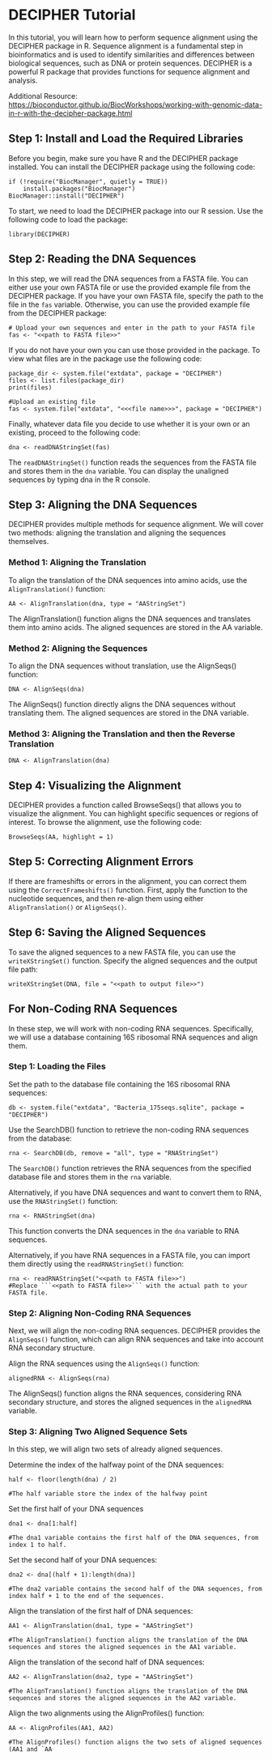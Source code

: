 # DECIPHER Tutorial
In this tutorial, you will learn how to perform sequence alignment using the DECIPHER package in R. Sequence alignment is a fundamental step in bioinformatics and is used to identify similarities and differences between biological sequences, such as DNA or protein sequences. DECIPHER is a powerful R package that provides functions for sequence alignment and analysis.

Additional Resource: <https://bioconductor.github.io/BiocWorkshops/working-with-genomic-data-in-r-with-the-decipher-package.html>

## Step 1: Install and Load the Required Libraries
Before you begin, make sure you have R and the DECIPHER package installed. You can install the DECIPHER package using the following code:
```
if (!require("BiocManager", quietly = TRUE))
    install.packages("BiocManager")
BiocManager::install("DECIPHER")
```
To start, we need to load the DECIPHER package into our R session. Use the following code to load the package:
```
library(DECIPHER)
```
## Step 2: Reading the DNA Sequences
In this step, we will read the DNA sequences from a FASTA file. You can either use your own FASTA file or use the provided example file from the DECIPHER package. If you have your own FASTA file, specify the path to the file in the ```fas``` variable. Otherwise, you can use the provided example file from the DECIPHER package:
```
# Upload your own sequences and enter in the path to your FASTA file
fas <- "<<path to FASTA file>>"
```
If you do not have your own you can use those provided in the package. To view what files are in the package use the following code:
```
package_dir <- system.file("extdata", package = "DECIPHER")
files <- list.files(package_dir)
print(files)

#Upload an existing file
fas <- system.file("extdata", "<<<file name>>>", package = "DECIPHER")
```
Finally, whatever data file you decide to use whether it is your own or an existing, proceed to the following code:
```
dna <- readDNAStringSet(fas)
```
The ```readDNAStringSet()``` function reads the sequences from the FASTA file and stores them in the ```dna``` variable. You can display the unaligned sequences by typing dna in the R console.
## Step 3: Aligning the DNA Sequences
DECIPHER provides multiple methods for sequence alignment. We will cover two methods: aligning the translation and aligning the sequences themselves.

### Method 1: Aligning the Translation
To align the translation of the DNA sequences into amino acids, use the ```AlignTranslation()``` function:
```
AA <- AlignTranslation(dna, type = "AAStringSet")
```
The AlignTranslation() function aligns the DNA sequences and translates them into amino acids. The aligned sequences are stored in the AA variable.
### Method 2: Aligning the Sequences
To align the DNA sequences without translation, use the AlignSeqs() function:
```
DNA <- AlignSeqs(dna)
```
The AlignSeqs() function directly aligns the DNA sequences without translating them. The aligned sequences are stored in the DNA variable.

### Method 3: Aligning the Translation and then the Reverse Translation
```
DNA <- AlignTranslation(dna)
```

## Step 4: Visualizing the Alignment
DECIPHER provides a function called BrowseSeqs() that allows you to visualize the alignment. You can highlight specific sequences or regions of interest. To browse the alignment, use the following code:
```
BrowseSeqs(AA, highlight = 1)
```
## Step 5: Correcting Alignment Errors
If there are frameshifts or errors in the alignment, you can correct them using the ```CorrectFrameshifts()``` function. First, apply the function to the nucleotide sequences, and then re-align them using either ```AlignTranslation()``` or ```AlignSeqs()```.

## Step 6: Saving the Aligned Sequences
To save the aligned sequences to a new FASTA file, you can use the ```writeXStringSet()``` function. Specify the aligned sequences and the output file path:
```
writeXStringSet(DNA, file = "<<path to output file>>")
```

## For Non-Coding RNA Sequences
In these step, we will work with non-coding RNA sequences. Specifically, we will use a database containing 16S ribosomal RNA sequences and align them.

### Step 1: Loading the Files
Set the path to the database file containing the 16S ribosomal RNA sequences:
```
db <- system.file("extdata", "Bacteria_175seqs.sqlite", package = "DECIPHER")
```
Use the SearchDB() function to retrieve the non-coding RNA sequences from the database:
```
rna <- SearchDB(db, remove = "all", type = "RNAStringSet")
```
The ```SearchDB()``` function retrieves the RNA sequences from the specified database file and stores them in the ```rna``` variable.

Alternatively, if you have DNA sequences and want to convert them to RNA, use the ```RNAStringSet()``` function:
```
rna <- RNAStringSet(dna)
```
This function converts the DNA sequences in the ```dna``` variable to RNA sequences. 

Alternatively, if you have RNA sequences in a FASTA file, you can import them directly using the ```readRNAStringSet()``` function:
```
rna <- readRNAStringSet("<<path to FASTA file>>")
#Replace ```<<path to FASTA file>>``` with the actual path to your FASTA file.
```
### Step 2: Aligning Non-Coding RNA Sequences
Next, we will align the non-coding RNA sequences. DECIPHER provides the ```AlignSeqs()``` function, which can align RNA sequences and take into account RNA secondary structure.

Align the RNA sequences using the ```AlignSeqs()``` function:
```
alignedRNA <- AlignSeqs(rna)
```
The AlignSeqs() function aligns the RNA sequences, considering RNA secondary structure, and stores the aligned sequences in the ```alignedRNA``` variable.
### Step 3: Aligning Two Aligned Sequence Sets
In this step, we will align two sets of already aligned sequences.

Determine the index of the halfway point of the DNA sequences:
```
half <- floor(length(dna) / 2)

#The half variable store the index of the halfway point
```
Set the first half of your DNA sequences
```
dna1 <- dna[1:half]

#The dna1 variable contains the first half of the DNA sequences, from index 1 to half.
```
Set the second half of your DNA sequences:
```
dna2 <- dna[(half + 1):length(dna)]

#The dna2 variable contains the second half of the DNA sequences, from index half + 1 to the end of the sequences.
```
Align the translation of the first half of DNA sequences:
```
AA1 <- AlignTranslation(dna1, type = "AAStringSet")

#The AlignTranslation() function aligns the translation of the DNA sequences and stores the aligned sequences in the AA1 variable.
```
Align the translation of the second half of DNA sequences:
```
AA2 <- AlignTranslation(dna2, type = "AAStringSet")

#The AlignTranslation() function aligns the translation of the DNA sequences and stores the aligned sequences in the AA2 variable.
```
Align the two alignments using the AlignProfiles() function:
```
AA <- AlignProfiles(AA1, AA2)

#The AlignProfiles() function aligns the two sets of aligned sequences (AA1 and `AA
```
